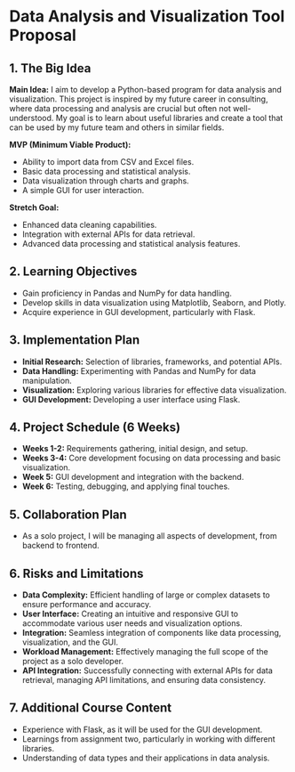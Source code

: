 # Data Analysis and Visualization Tool Proposal

## 1. The Big Idea
**Main Idea:** I aim to develop a Python-based program for data analysis and visualization. This project is inspired by my future career in consulting, where data processing and analysis are crucial but often not well-understood. My goal is to learn about useful libraries and create a tool that can be used by my future team and others in similar fields.

**MVP (Minimum Viable Product):**
- Ability to import data from CSV and Excel files.
- Basic data processing and statistical analysis.
- Data visualization through charts and graphs.
- A simple GUI for user interaction.

**Stretch Goal:**
- Enhanced data cleaning capabilities.
- Integration with external APIs for data retrieval.
- Advanced data processing and statistical analysis features.

## 2. Learning Objectives
- Gain proficiency in Pandas and NumPy for data handling.
- Develop skills in data visualization using Matplotlib, Seaborn, and Plotly.
- Acquire experience in GUI development, particularly with Flask.

## 3. Implementation Plan
- **Initial Research:** Selection of libraries, frameworks, and potential APIs.
- **Data Handling:** Experimenting with Pandas and NumPy for data manipulation.
- **Visualization:** Exploring various libraries for effective data visualization.
- **GUI Development:** Developing a user interface using Flask.

## 4. Project Schedule (6 Weeks)
- **Weeks 1-2:** Requirements gathering, initial design, and setup.
- **Weeks 3-4:** Core development focusing on data processing and basic visualization.
- **Week 5:** GUI development and integration with the backend.
- **Week 6:** Testing, debugging, and applying final touches.

## 5. Collaboration Plan
- As a solo project, I will be managing all aspects of development, from backend to frontend.

## 6. Risks and Limitations
- **Data Complexity:** Efficient handling of large or complex datasets to ensure performance and accuracy.
- **User Interface:** Creating an intuitive and responsive GUI to accommodate various user needs and visualization options.
- **Integration:** Seamless integration of components like data processing, visualization, and the GUI.
- **Workload Management:** Effectively managing the full scope of the project as a solo developer.
- **API Integration:** Successfully connecting with external APIs for data retrieval, managing API limitations, and ensuring data consistency.

## 7. Additional Course Content
- Experience with Flask, as it will be used for the GUI development.
- Learnings from assignment two, particularly in working with different libraries.
- Understanding of data types and their applications in data analysis.


